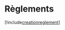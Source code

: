 # Règlements

[!include[creationreglement](reglements.creationreglement.autogen.md)]









































































































